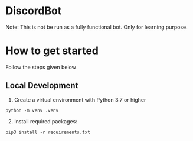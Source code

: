 # DiscordBot
Note: This is not be run as a fully functional bot. Only for learning purpose.
# How to get started
Follow the steps given below

## Local Development

1. Create a virtual environment with Python 3.7 or higher
```
python -m venv .venv

```
2. Install required packages:

```
pip3 install -r requirements.txt
```

